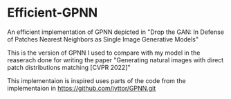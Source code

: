 # Efficient-GPNN
An efficient implementation of GPNN depicted in "Drop the GAN: In Defense of Patches Nearest Neighbors as Single Image Generative Models"

This is the version of GPNN I used to compare with my model in the reaserach done for writing the paper "Generating natural images with direct patch distributions matching [CVPR 2022]"

This implementaion is inspired uses parts of the code from the implementaion in https://github.com/iyttor/GPNN.git

